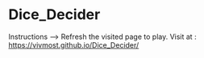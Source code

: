 # Dice_Decider 
Instructions --> Refresh the visited page to play.
Visit at : https://vivmost.github.io/Dice_Decider/
